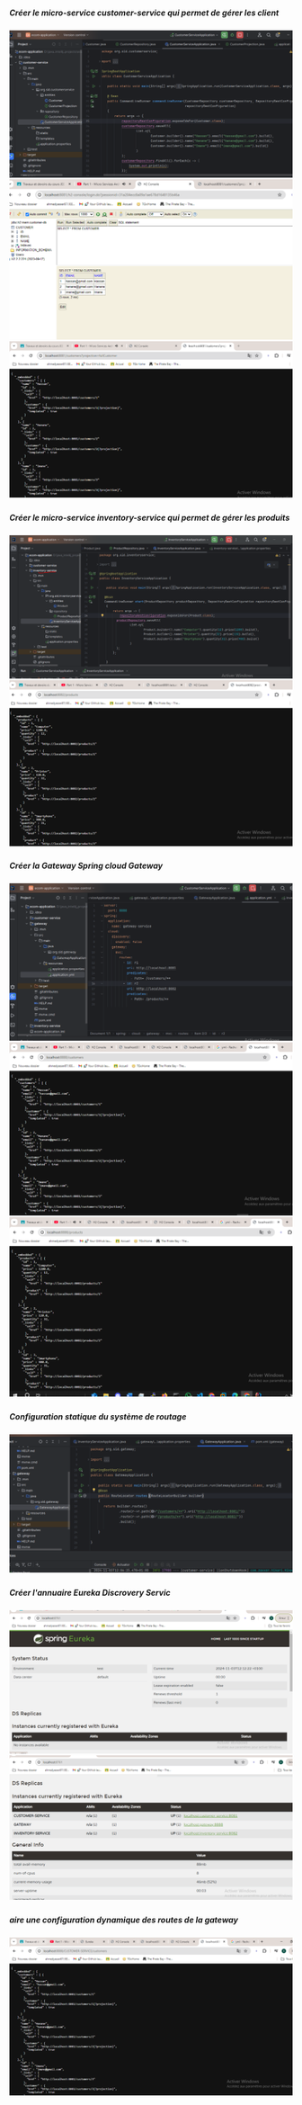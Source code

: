 <h5>Créer le micro-service customer-service qui permet de gérer les client<h5>
<img src="captures/2.PNG">
<img src="captures/1.PNG">
<img src="captures/customer-micro.PNG">
<h5>Créer le micro-service inventory-service qui permet de gérer les produits<h5>
<img src="captures/product-micro.PNG">
<img src="captures/3.PNG">
<h5>Créer la Gateway Spring cloud Gateway<h5>
<img src="captures/gateway.PNG">
<img src="captures/4.PNG">
<img src="captures/5.PNG">
<h5>Configuration statique du système de routage<h5>
<img src="captures/6.PNG">
<h5>Créer l'annuaire Eureka Discrovery Servic<h5>
<img src="captures/7.PNG">
<img src="captures/8.PNG">
<h5>aire une configuration dynamique des routes de la gateway<h5>
<img src="captures/9.PNG">







